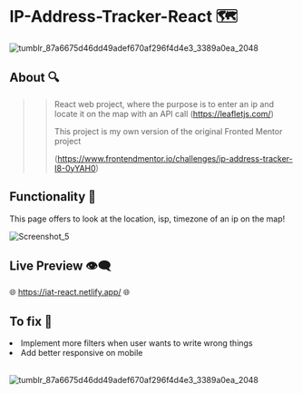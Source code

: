 # IP-Address-Tracker-React 🗺
![tumblr_87a6675d46dd49adef670af296f4d4e3_3389a0ea_2048](https://user-images.githubusercontent.com/72955349/225449540-e0152a32-2ad1-4a78-9c32-2d6b3ec7975b.png)

## About 🔍

>>React web project, where the purpose is to enter an ip and locate it on the map with an API call (https://leafletjs.com/) </p>
>>This project is my own version of the original Fronted Mentor project </p> (https://www.frontendmentor.io/challenges/ip-address-tracker-I8-0yYAH0)

## Functionality 🛬
This page offers to look at the location, isp, timezone of an ip on the map! </p>
![Screenshot_5](https://user-images.githubusercontent.com/72955349/225453882-57f90ad8-c624-4c43-8c41-21d2ddc90c61.png)

## Live Preview 👁‍🗨
🌐 https://iat-react.netlify.app/ 🌐

## To fix 🔧
<li> Implement more filters when user wants to write wrong things</li>
<li> Add better responsive on mobile </li>

<br/> 

![tumblr_87a6675d46dd49adef670af296f4d4e3_3389a0ea_2048](https://user-images.githubusercontent.com/72955349/225449562-621bf7cd-cbef-41bd-b519-6e782af4e2d7.png)
